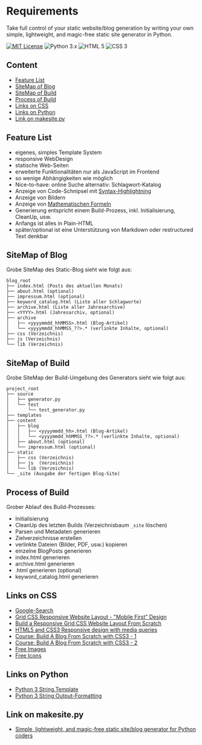 Requirements
============
Take full control of your static website/blog generation by writing your
own simple, lightweight, and magic-free static site generator in
Python.

[![MIT License][LICENSE-BADGE]](LICENSE)
![Python 3.x][PYTHON-BADGE]
![HTML 5][HTML5-BADGE]
![CSS 3][CSS3-BADGE]

[LICENSE-BADGE]: https://img.shields.io/badge/license-MIT-blue.svg
[PYTHON-BADGE]: https://img.shields.io/badge/Python-3.x-blue.svg
[HTML5-BADGE]: https://img.shields.io/badge/HTML-5-blue.svg
[CSS3-BADGE]: https://img.shields.io/badge/CSS-3-blue.svg


Content
-------

*   [Feature List](#feature-list)
*   [SiteMap of Blog](#sitemap-of-blog)
*   [SiteMap of Build](#sitemap-of-build)
*   [Process of Build](#process-of-build)
*   [Links on CSS](#links-on-css)
*   [Links on Python](#links-on-python)
*   [Link on makesite.py](#link-on-makesite.py)


Feature List
------------
*   eigenes, simples Template System
*   responsive WebDesign
*   statische Web-Seiten
*   erweiterte Funktionalitäten nur als JavaScript im Frontend
*   so wenige Abhängigkeiten wie möglich
*   Nice-to-have: online Suche alternativ: Schlagwort-Katalog
*   Anzeige von Code-Schnipsel mit [Syntax-Highlightning](https://highlightjs.org)
*   Anzeige von Bildern
*   Anzeige von [Mathematischen Formeln](https://www.mathjax.org)
*   Generierung entspricht einem Build-Prozess, inkl. Initialisierung, CleanUp, usw.
*   Anfangs ist alles in Plain-HTML
*   später/optional ist eine Unterstützung von Markdown oder restructured Text denkbar


SiteMap of Blog
---------------
Grobe SiteMap des Static-Blog sieht wie folgt aus:
```
blog_root
├── index.html (Posts des aktuellen Monats)
├── about.html (optional)
├── impressum.html (optional)
├── keyword_catalog.html (Liste aller Schlagworte)
├── archive.html (Liste aller Jahresarchive)
├── <YYYY>.html (Jahresarchiv, optional)
├── archive
│   ├── <yyyymmdd_hhMMSS>.html (Blog-Artikel)
│   └── <yyyymmdd_hhMMSS_??>.* (verlinkte Inhalte, optional)
├── css (Verzeichnis)
├── js (Verzeichnis)
└── lib (Verzeichnis)
```	


SiteMap of Build
----------------
Grobe SiteMap der Build-Umgebung des Generators sieht wie folgt aus:
```
project_root
├── source
│   ├── generator.py
│   └── test
│       └── test_generator.py
├── templates
├── content
│   ├── blog
│   │   ├── <yyyymmdd_hh>.html (Blog-Artikel)
│   │   └── <yyyymmdd_hhMMSS_??>.* (verlinkte Inhalte, optional)
│   ├── about.html (optional)
│   └── impressum.html (optional)
├── static
│   ├── css (Verzeichnis)
│   ├── js  (Verzeichnis)
│   └── lib (Verzeichnis)
└── _site (Ausgabe der fertigen Blog-Site)
```	


Process of Build
----------------
Grober Ablauf des Build-Prozesses:

*   Initialisierung
*   CleanUp des letzten Builds (Verzeichnisbaum `_site` löschen)
*   Parsen und Metadaten generieren
*   Zielverzeichnisse erstellen
*   verlinkte Dateien (Bilder, PDF, usw.) kopieren
*   einzelne BlogPosts generieren
*   index.html generieren
*   archive.html generieren
*   <yyyy>.html generieren (optional)
*   keyword_catalog.html generieren


Links on CSS
------------
*   [Google-Search](https://www.youtube.com/results?search_query=css3+responsive+web+design)
*   [Grid CSS Responsive Website Layout - "Mobile First" Design](https://www.youtube.com/watch?v=M3qBpPw77qo)
*   [Build a Responsive Grid CSS Website Layout From Scratch](https://www.youtube.com/watch?v=moBhzSC455o)
*   [HTML5 and CSS3 Responsive design with media queries](https://www.youtube.com/watch?v=fA1NW-T1QXc)
*   [Course: Build A Blog From Scratch with CSS3 - 1](https://medium.freecodecamp.org/how-to-design-and-develop-a-beautiful-blog-from-scratch-a0cd1af46845)
*   [Course: Build A Blog From Scratch with CSS3 - 2](https://scrimba.com/g/gbuildablog)
*   [Free Images](https://www.pexels.com/)
*   [Free Icons](https://fontawesome.com/)


Links on Python
---------------
*   [Python 3 String.Template](https://docs.python.org/3/library/string.html#string.Template)
*   [Python 3 String Output-Formatting](https://docs.python.org/3/tutorial/inputoutput.html)


Link on makesite.py
-------------------
*   [Simple, lightweight, and magic-free static site/blog generator for Python coders](https://github.com/sunainapai/makesite)

